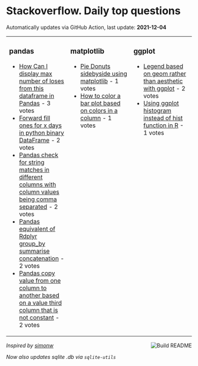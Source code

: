# Stackoverflow. Daily top questions 

Automatically updates via GitHub Action, last update: **<!-- date starts -->2021-12-04<!-- date ends -->**


<table><tr><td valign="top" width="33%">

### pandas
<!-- pandas starts -->
* [How Can I display max number of loses from this dataframe in Pandas](https://stackoverflow.com/questions/70225823/how-can-i-display-max-number-of-loses-from-this-dataframe-in-pandas) - 3 votes
* [Forward fill ones for x days in python binary DataFrame](https://stackoverflow.com/questions/70226321/forward-fill-ones-for-x-days-in-python-binary-dataframe) - 2 votes
* [Pandas  check for string matches in different columns with column values being comma separated](https://stackoverflow.com/questions/70225514/pandas-check-for-string-matches-in-different-columns-with-column-values-being) - 2 votes
* [Pandas equivalent of Rdplyr group_by summarise concatenation](https://stackoverflow.com/questions/70221950/pandas-equivalent-of-r-dplyr-group-by-summarise-concatenation) - 2 votes
* [Pandas copy value from one column to another based on a value third column that is not constant](https://stackoverflow.com/questions/70223046/pandas-copy-value-from-one-column-to-another-based-on-a-value-third-column-that) - 2 votes
<!-- pandas ends -->
</td><td valign="top" width="34%">


### matplotlib
<!-- matplotlib starts -->
* [Pie Donuts sidebyside using matplotlib](https://stackoverflow.com/questions/70228353/pie-donuts-side-by-side-using-matplotlib) - 1 votes
* [How to color a bar plot based on colors in a column](https://stackoverflow.com/questions/70224844/how-to-color-a-bar-plot-based-on-colors-in-a-column) - 1 votes
<!-- matplotlib ends -->
</td><td valign="top" width="34%">


### ggplot
<!-- ggplot2 starts -->
* [Legend based on geom rather than aesthetic with ggplot](https://stackoverflow.com/questions/70221968/legend-based-on-geom-rather-than-aesthetic-with-ggplot) - 2 votes
* [Using ggplot histogram instead of hist function in R](https://stackoverflow.com/questions/70226836/using-ggplot-histogram-instead-of-hist-function-in-r) - 1 votes
<!-- ggplot2 ends -->
</td></tr></table>

<a href="https://github.com/hp0404/hp0404/actions"><img src="https://github.com/hp0404/hp0404/workflows/Build%20README/badge.svg" align="right" alt="Build README"></a> <p>*Inspired by  [simonw](https://github.com/simonw/simonw)*</p> <p> *Now also updates sqlite .db via `sqlite-utils`* </p>
